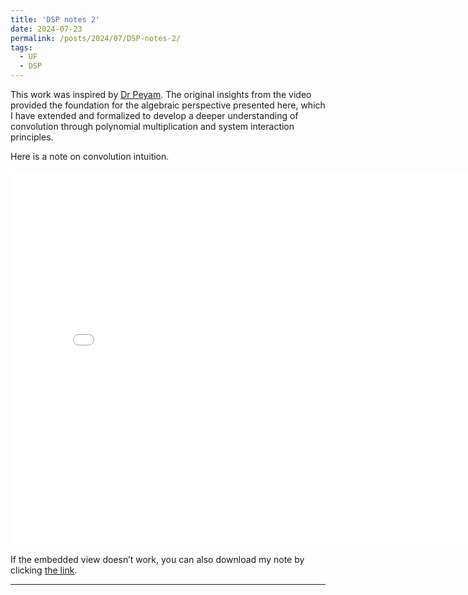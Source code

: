 ```yaml
---
title: 'DSP notes 2'
date: 2024-07-23
permalink: /posts/2024/07/DSP-notes-2/
tags:
  - UF
  - DSP
---
```


This work was inspired by [Dr Peyam](https://www.youtube.com/watch?v=_8LwWEGNyyM). The original insights from the video provided the foundation for the algebraic perspective presented here, 
which I have extended and formalized to develop a deeper understanding of convolution through polynomial multiplication and system interaction principles.

Here is a note on convolution intuition.
<iframe src="/files/UF_materials/Courses/EEE5502/DSP_notes_2.pdf" width="800px" height="600px" style="border:none;"></iframe>

If the embedded view doesn’t work, you can also download my note by clicking [the link](/files/UF_materials/Courses/EEE5502/DSP_notes_2.pdf).

------